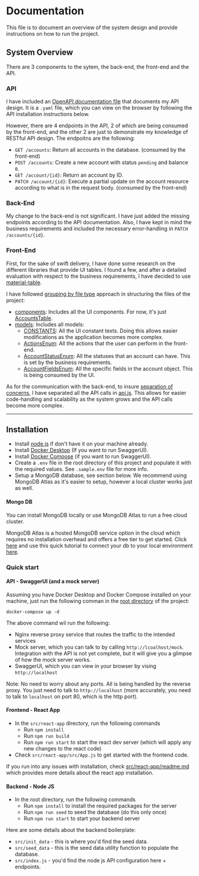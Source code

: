 # Documentation
This file is to document an overview of the system design and provide instructions on how to run the project.

## System Overview

There are 3 components to the sytem, the back-end, the front-end and the API.

### API

I have included an [OpenAPI documentation file](./api/api-doc.yaml) that documents my API design. It is a `.yaml` file, which you can view on the browser by following the API installation instructions below.

However, there are 4 endpoints in the API, 2 of which are being consumed by the front-end, and the other 2 are just to demonstrate my knowledge of RESTful API design. The endpoitns are the following:

- `GET /accounts`: Return all accounts in the database. (consumed by the front-end)
- `POST /accounts`: Create a new account with status `pending` and balance `0`.
- `GET /account/{id}`: Return an account by ID.
- `PATCH /account/{id}`: Execute a partial update on the account resource according to what is in the request body. (consumed by the front-end)

### Back-End

My change to the back-end is not significant. I have just added the missing endpoints according to the API documentation. Also, I have kept in mind the business requirements and included the necessary error-handling in `PATCH /accounts/{id}`.

### Front-End

First, for the sake of swift delivery, I have done some research on the different libraries that provide UI tables. I found a few, and after a detailed evaluation with respect to the business requirements, I have decided to use [material-table](https://material-table.com/).

I have followed [grouping by file type](https://reactjs.org/docs/faq-structure.html) approach in structuring the files of the project:
- [components](./src/react-app/src/components): Includes all the UI components. For now, it's just [AccountsTable](./src/react-app/src/components/AccountsTable.js).
- [models](./src/react-app/src/models): Includes all models:
  - [CONSTANTS](src/react-app/src/models/constants.js): All the UI constant texts. Doing this allows easier modifications as the application becomes more complex.
  - [ActionsEnum](src/react-app/src/models/actions.js): All the actions that the user can perform in the front-end.
  - [AccountStatusEnum](src/react-app/src/models/actions.js): All the statuses that an account can have. This is set by the business requirements.
  - [AccountFieldsEnum](src/react-app/src/models/actions.js): All the specific fields in the account object. This is being consumed by the UI.

As for the communication with the back-end, to insure [separation of concerns](https://deviq.com/principles/separation-of-concerns), I have separated all the API calls in [api.js](./src/reac-app/src/../../react-app/src/api.js). This allows for easier code-handling and scalability as the system grows and the API calls become more complex.

---

## Installation
- Install [node.js](https://nodejs.org) if don't have it on your machine already. 
- Install [Docker Desktop](https://www.docker.com/products/docker-desktop) (If you want to run SwaggerUI).
- Install [Docker Compose](https://docs.docker.com/compose/install/) (if you want to run SwaggerUI).
- Create a `.env` file in the root directory of this project and populate it with the required values. See `.sample.env` file for more info.
- Setup a MongoDB database, see section below. We recommend using MongoDB Atlas as it's easier to setup, however a local cluster works just as well.


#### Mongo DB
You can install MongoDB locally or use MongoDB Atlas to run a free cloud cluster.

MongoDB Atlas is a hosted MongoDB service option in the cloud which requires no installation overhead and offers a free tier to get started. Click [here](https://www.mongodb.com/try) and use this quick tutorial to connect your db to your local environment [here](https://docs.atlas.mongodb.com/getting-started/).


### Quick start
#### API - SwaggerUI (and a mock server)

Assuming you have Docker Desktop and Docker Compose installed on your machine, just run the following comman in the [root directory](.) of the project:

```
docker-compose up -d
```

The above command wil run the following:

- Nginx reverse proxy service that routes the traffic to the intended services
- Mock server, which you can talk to by calling `http://lcoalhost/mock`. Integration with the API is not yet complete, but it will give you a glimpse of how the mock server works.
- SwaggerUI, which you can view in your browser by vising `http://localhost` 

Note: No need to worry about any ports. All is being handled by the reverse proxy. You just need to talk to `http://localhost` (more accurately, you need to talk to `localhost` on port 80, which is the http port).

#### Frontend - React App

- In the `src/react-app` directory, run the following commands
  - Run `npm install`
  - Run `npm run build`
  - Run `npm run start` to start the react dev server (which will apply any new changes to the react code)
- Check `src/react-app/src/App.js` to get started with the frontend code. 

If you run into any issues with installation, check [src/react-app/readme.md](src/react-app/README.md) which provides more details about the react app installation.

#### Backend - Node JS
- In the root directory, run the following commands
  - Run `npm install` to install the required packages for the server
  - Run `npm run seed` to seed the database (do this only once)
  - Run `npm run start` to start your backend server
  

Here are some details about the backend boilerplate:
- `src/init_data` - this is where you'd find the seed data.
- `src/seed_data` - this is the seed data utility function to populate the database.
- `src/index.js` - you'd find the node js API configuration here + endpoints.